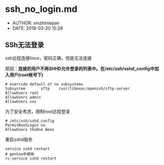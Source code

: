 #  ssh_no_login.md
 - AUTHOR: xinzhiniepan
 - DATE: 2018-03-20 15:28


## SSh无法登录
ssh远程连接linux，密码正确，但是无法连接

原因：<b>连接的用户不再SHHD允许登录的列表中。在/etc/ssh/sshd_config中加入用户(root帐号下)</b>
```shell
# override default of no subsystems
Subsystem       sftp    /usr/libexec/openssh/sftp-server
AllowUsers root
AllowUsers admin
AllowUsers xxx
```

为了安全考虑，限制root远程登录
```shell
# /etc/ssh/sshd_config
PermitRootLogin no
AllowUsers theOne Beos
```

重启sshd服务
```shell
service sshd restart
# gentoo中使用
rc-service sshd restart
```
